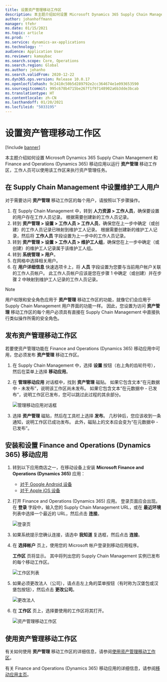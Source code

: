 ```yaml
---
title: 设置资产管理移动工作区
description: 本主题介绍如何设置 Microsoft Dynamics 365 Supply Chain Management 和 Finance and Operations (Dynamics 365) 移动应用以运行资产管理移动工作区，工作人员可以使用该工作区来执行资产管理任务。
author: johanhoffmann
manager: tfehr
ms.date: 01/15/2021
ms.topic: article
ms.prod: ''
ms.service: dynamics-ax-applications
ms.technology: ''
audience: Application User
ms.reviewer: kamaybac
ms.search.scope: Core, Operations
ms.search.region: Global
ms.author: johanho
ms.search.validFrom: 2020-12-22
ms.dyn365.ops.version: Release 10.0.17
ms.openlocfilehash: 9c2410c50b5d289792e2cc364674e1e093653590
ms.sourcegitcommit: 995c678b4715be267f1f97148902a6b3dde3bcab
ms.translationtype: HT
ms.contentlocale: zh-CN
ms.lasthandoff: 01/20/2021
ms.locfileid: "5033195"
---
```

# <a name="set-up-the-asset-management-mobile-workspace"></a>设置资产管理移动工作区

[!include [banner](../includes/banner.md)]

本主题介绍如何设置 Microsoft Dynamics 365 Supply Chain Management 和 Finance and Operations (Dynamics 365) 移动应用以运行 **资产管理** 移动工作区，工作人员可以使用该工作区来执行资产管理任务。

## <a name="set-up-maintenance-worker-users-in-supply-chain-management"></a>在 Supply Chain Management 中设置维护工人用户

对于需要访问 **资产管理** 移动工作区的每个用户，请按照以下步骤操作。

1. 在 Supply Chain Management 中，转到 **人力资源 \> 工作人员**，确保要设置的用户存在工作人员记录。 根据需要创建新的工作人员记录。
1. 转到 **资产管理 \> 设置 \> 工作人员 \> 工作人员**，确保您在上一步中确定（或创建）的工作人员记录已映射到维护工人记录。 根据需要创建新的维护工人记录，然后将 **工作人员** 字段设置为上一步中的工作人员记录。
1. 转到 **资产管理 \> 设置 \> 工作人员 \> 维护工人组**，确保您在上一步中确定（或创建）的维护工人记录属于该维护工人组。
1. 转到 **系统管理 \> 用户**。
1. 在网格中选择相关用户。
1. 在 **用户详细信息** 快速选项卡上，将 **人员** 字段设置为您要与当前用户帐户关联的工作人员帐户。 此工作人员帐户应该是您在步骤 1 中确定（或创建）并在步骤 2 中映射到维护工人记录的工作人员记录。

> [!NOTE]
> 用户权限和安全角色应用于 **资产管理** 移动工作区的功能，就像它们会应用于 Supply Chain Management 用户界面的功能一样。 因此，您设置为访问 **资产管理** 移动工作区的每个用户必须具有直接在 Supply Chain Management 中直接执行类似操作所需的安全角色。

## <a name="publish-the-asset-management-mobile-workspace"></a>发布资产管理移动工作区

若要使资产管理功能在 Finance and Operations (Dynamics 365) 移动应用中可用，您必须发布 **资产管理** 移动工作区。

1. 在 Supply Chain Management 中，选择 **设置** 按钮（右上角的齿轮符号），然后在菜单上选择 **移动应用**。
1. 在 **管理移动应用** 对话框中，找到 **资产管理** 磁贴。 如果它包含文本“在元数据中 - 未发布”，说明该工作区尚未发布。 如果它包含文本“在元数据中 - 已发布”，说明工作区已发布，您可以跳过此过程的其余部分。

    ![管理移动应用对话框](media/mobile-workspaces.png "管理移动应用对话框")

1. 选择 **资产管理** 磁贴，然后在工具栏上选择 **发布**。 几秒钟后，您应该收到一条通知，说明工作区已成功发布。 此外，磁贴上的文本应会变为“在元数据中 - 已发布”。

## <a name="install-and-set-up-the-finance-and-operations-dynamics-365-mobile-app"></a>安装和设置 Finance and Operations (Dynamics 365) 移动应用

1. 转到以下应用商店之一，在移动设备上安装 **Microsoft Finance and Operations (Dynamics 365)** 应用：

    - [对于 Google Android 设备](https://go.microsoft.com/fwlink/?linkid=850662)
    - [对于 Apple iOS 设备](https://go.microsoft.com/fwlink/?linkid=850663)

1. 打开 Finance and Operations (Dynamics 365) 应用。 登录页面应会出现。 在 **登录** 字段中，输入您的 Supply Chain Management URL，或在 **最近环境** 列表中选择一个最近的 URL，然后点击 **连接**。

    ![登录页](media/mobile-app-sign-in.png "登录页")

1. 如果系统提示您确认连接，请选中 **我知道** 复选框，然后点击 **连接**。
1. 在 **选择帐户** 页上，使用您的 Microsoft 帐户登录到移动应用程序。

    **工作区** 页将显示。 其中将列出您的 Supply Chain Management 实例已发布的每个移动工作区。

    ![工作区列表](media/mobile-app-workspaces.png "工作区列表")

1. 如果必须更改法人（公司），请点击左上角的菜单按钮（有时称为汉堡包或汉堡包按钮），然后点击 **更改公司**。

    ![更改法人](media/mobile-app-change-comp.png "更改法人")

1. 在 **工作区** 页上，选择要使用的工作区将其打开。

    ![资产管理移动工作区](media/mobile-app-asset-workspace.png "资产管理移动工作区")

## <a name="work-with-the-asset-management-mobile-workspace"></a>使用资产管理移动工作区

有关如何使用 **资产管理** 移动工作区的详细信息，请参阅[使用资产管理移动工作区](asset-management-mobile-workspace.md)。

有关 Finance and Operations (Dynamics 365) 移动应用的详细信息，请参阅[移动应用主页](../../fin-ops-core/dev-itpro/mobile-apps/Mobile-app-home-page.md)。
